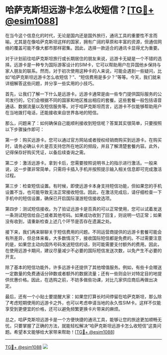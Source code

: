 # 哈萨克斯坦远游卡怎么收短信？[[TG💪+ @esim1088](https://t.me/s/esim1088)]

在当今这个信息化的时代，无论是国内还是国外旅行，通讯工具的重要性不言而喻。尤其是在像哈萨克斯坦这样的国家，拥有广阔的草原和丰富的资源，但通信网络的覆盖可能不像大都市那样密集。因此，选择一款适合的通讯卡显得尤为重要。

对于计划前往哈萨克斯坦旅行或长期居住的朋友来说，远游卡无疑是一个不错的选择。远游卡是一种专为国际游客设计的SIM卡，它可以帮助用户在异国他乡保持与家人朋友的联系。然而，对于初次使用这种卡的人来说，可能会遇到一些疑问，比如“哈萨克斯坦远游卡怎么收短信？”、“短信费用是多少？”等等。今天，我们就来详细解答这些问题，并分享一些实用的小技巧。

首先，让我们了解一下什么是远游卡。远游卡通常是由一些专门提供国际服务的公司发行的，它们会根据不同的国家和地区推出相应的套餐。这些套餐一般包括语音通话、数据流量以及短信服务等。对于哈萨克斯坦而言，远游卡不仅能够帮助用户在当地拨打电话，还能接收来自世界各地的短信。

那么，问题来了：如何确保自己能顺利接收到短信呢？答案其实很简单，只要按照以下步骤操作即可：

第一步：购买远游卡。您可以通过官方网站或者授权经销商购买到远游卡。在购买时，请务必确认卡片是否支持您所在地区的频段，并且了解清楚套餐内容。此外，记得保存好购买凭证，以备后续查询之需。

第二步：激活远游卡。拿到卡后，您需要按照说明书上的指示进行激活。一般来说，这一步骤非常简单，只需将卡插入手机并按照提示输入相关信息即可完成激活过程。

第三步：检查短信设置。有时候，即使远游卡本身支持短信功能，但如果您的手机设置不当，也可能导致无法正常接收短信。因此，在激活完成后，请仔细检查一下手机中的短信设置，确保已开启国际漫游短信接收选项。

第四步：测试短信接收。为了验证远游卡是否真的可以正常使用，您可以试着发送一条测试短信给自己或者其他号码。如果成功收到了回复，则说明一切正常；如果没有收到，请重新检查上述几个环节是否存在遗漏之处。

接下来，我们再来聊聊关于短信费用的问题。不同运营商提供的远游卡套餐可能会有所差异，但总体来看，大多数情况下，接收国际短信都是免费的。不过需要注意的是，如果您主动向国外号码发送短信的话，则可能需要支付额外的费用。因此，在使用远游卡期间，建议尽量减少不必要的国际短信发送次数，以免产生不必要的开支。

除了基本的短信功能外，许多远游卡还提供了其他增值服务。例如，有些卡会赠送一定数量的免费通话分钟数或者额外的数据流量；还有一些则会针对特定目的地提供优惠价格。因此，在选购之前，不妨多做些功课，对比几家供应商后再做出决定。

最后，还有一个小贴士要提醒大家：如果您打算长时间停留在哈萨克斯坦，那么除了考虑短期使用的远游卡之外，也可以考虑申请当地的永久性SIM卡。这样不仅能享受到更便宜的价格，还可以避免频繁更换卡片带来的麻烦。

总之，哈萨克斯坦远游卡是一个方便快捷的通讯工具，能够让您的旅途更加顺畅无忧。只要掌握了正确的方法，就能轻松解决“哈萨克斯坦远游卡怎么收短信”这类问题。希望本文能够给大家带来帮助！[[TG💪+ @esim1088](https://t.me/s/esim1088)]

---

[TG💪+ @esim1088](https://t.me/s/esim1088) ![](https://i.postimg.cc/4NQfJmqS/Snipaste-2025-05-13-00-14-12.png)